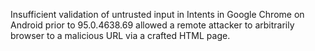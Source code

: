 Insufficient validation of untrusted input in Intents in Google Chrome on Android prior to 95.0.4638.69 allowed a remote attacker to arbitrarily browser to a malicious URL via a crafted HTML page.